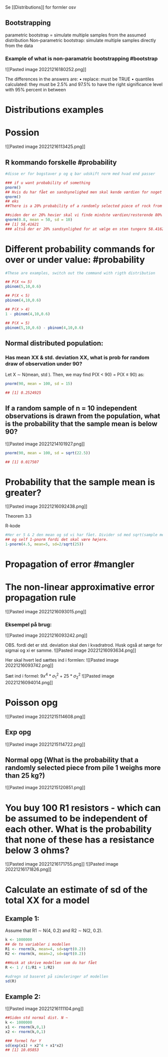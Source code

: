 Se [[Distributions]] for formler osv

## Bootstrapping
parametric bootstrap = simulate multiple samples from the assumed distribution
Non-parametric bootstrap: simulate multiple samples directly from the data

### Example of what is non-paramatric bootstrapping #bootstrap
![[Pasted image 20221216180252.png]]

The differences in the answers are: 
• replace: must be TRUE 
• quantiles calculated: they must be 2.5% and 97.5% to have the right significance level with 95% percent in between

# Distributions examples

# Possion
![[Pasted image 20221216113425.png]]






## R kommando forskelle #probability

```R
#disse er for bogstaver p og q bar udskift norm med hvad end passer

### if u want probability of something
pnorm()
## Hvis du har fået en sandsynelighed men skal kende værdien for noget med den.
qnorm()
## eks
##There is a 20% probability of a randomly selected piece of rock from pile 2 being heavier than?

##siden der er 20% hevier skal vi finde mindste værdien/resterende 80% så for 1-0.2 = 0.8
qnorm(0.8, mean = 50, sd = 10)
## [1] 58.41621
### altså der er 20% sandsynlighed for at vælge en sten tungere 58.41621kg

```

# Different probability commands for over or under value: #probability 

```R
#These are examples, switch out the command with rigth distribution

## P(X <= 5)
pbinom(5,10,0.6)

## P(X < 5)
pbinom(4,10,0.6)

## P(X > 4)
1 - pbinom(4,10,0.6)

## P(X = 5)
pbinom(5,10,0.6) - pbinom(4,10,0.6)

```

## Normal distributed population:

### Has mean XX & std. deviation XX, what is prob for random draw of observation under 90?

Let X ∼ N(mean, std ). Then, we may find P(X < 90) = P(X ≤ 90) as:

```R
pnorm(90, mean = 100, sd = 15)

## [1] 0.2524925
```


## If a random sample of n = 10 independent observations is drawn from the population, what is the probability that the sample mean is below 90?

![[Pasted image 20221214101927.png]]

```R
pnorm(90, mean = 100, sd = sqrt(22.5)) 

## [1] 0.017507
```


# Probability that the sample mean is greater?

![[Pasted image 20221216092438.png]]

Theorem 3.3

R-kode
```R
#Her er 5 & 2 den mean og sd vi har fået. Divider sd med sqrt(sample mean)
## og self 1-pnorm fordi det skal være højere.
1-pnorm(4.5, mean=5, sd=2/sqrt(25))
```



# Propagation of error #mangler

# The non-linear approximative error propagation rule

![[Pasted image 20221216093015.png]]

### Eksempel på brug:
![[Pasted image 20221216093242.png]]

OBS. fordi det er std. deviation skal den i kvadratrod. Husk også at sørge for sigmai og xi er samme.
![[Pasted image 20221216093634.png]]

Her skal hvert led sættes ind i formlen: 
![[Pasted image 20221216093742.png]]

Sæt ind i formel:
$9x^4*σ_1^2+25*σ_2^2$
![[Pasted image 20221216094014.png]]



# Poisson opg

![[Pasted image 20221215114608.png]]






## Exp opg

![[Pasted image 20221215114722.png]]

## Normal opg (What is the probability that a randomly selected piece from pile 1 weighs more than 25 kg?)
![[Pasted image 20221215120851.png]]

# You buy 100 R1 resistors - which can be assumed to be independent of each other. What is the probability that none of these has a resistance below 3 ohms?
![[Pasted image 20221216171755.png]]
![[Pasted image 20221216171826.png]]

# Calculate an estimate of sd of the total XX for a model

## Example 1:
Assume that R1 ∼ N(4, 0.2) and R2 ∼ N(2, 0.2).

```R
k <- 1000000 
## de to variabler i modellen
R1 <- rnorm(k, mean=4, sd=sqrt(0.2)) 
R2 <- rnorm(k, mean=2, sd=sqrt(0.2)) 

##Husk at skrive modellen som du har fået
R <- 1 / (1/R1 + 1/R2) 

#udregn sd baseret på simuleringer af modellen
sd(R)
```

## Example 2:
![[Pasted image 20221216111104.png]]

```R
##Siden std normal dist. N ~ 
k <- 1000000 
x1 <- rnorm(k,0,1) 
x2 <- rnorm(k,0,1)

### formel for Y
sd(exp(x1) + x2^4 + x1*x2) 
## [1] 10.05853
